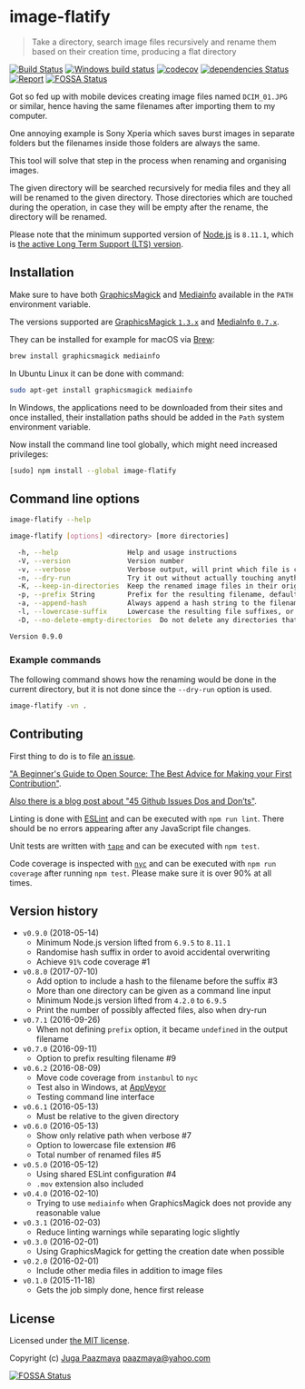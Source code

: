 # image-flatify

> Take a directory, search image files recursively and rename them based on their creation time, producing a flat directory

[![Build Status](https://travis-ci.org/paazmaya/image-flatify.svg?branch=master)](https://travis-ci.org/paazmaya/image-flatify)
[![Windows build status](https://ci.appveyor.com/api/projects/status/h561l3h2l26aobr1/branch/master?svg=true)](https://ci.appveyor.com/project/paazmaya/image-flatify/branch/master)
[![codecov](https://codecov.io/gh/paazmaya/image-flatify/branch/master/graph/badge.svg)](https://codecov.io/gh/paazmaya/image-flatify)
[![dependencies Status](https://david-dm.org/paazmaya/image-flatify/status.svg)](https://david-dm.org/paazmaya/image-flatify)
[![Report](https://inspecode.rocro.com/badges/github.com/paazmaya/image-flatify/report?token=F4UjXTz7RtXNZHfRjSE8jKCj3h0rZHcXHIJUnySIiJA&branch=master)](https://inspecode.rocro.com/reports/github.com/paazmaya/image-flatify/branch/master/summary)
[![FOSSA Status](https://app.fossa.io/api/projects/git%2Bgithub.com%2Fpaazmaya%2Fimage-flatify.svg?type=shield)](https://app.fossa.io/projects/git%2Bgithub.com%2Fpaazmaya%2Fimage-flatify?ref=badge_shield)

Got so fed up with mobile devices creating image files named `DCIM_01.JPG`
or similar, hence having the same filenames after importing them to my
computer.

One annoying example is Sony Xperia which saves burst images in separate folders
but the filenames inside those folders are always the same.

This tool will solve that step in the process when renaming and organising images.

The given directory will be searched recursively for media files and they all will be renamed to the given directory.
Those directories which are touched during the operation, in case they will be empty after the rename, the directory will be renamed.

Please note that the minimum supported version of [Node.js](https://nodejs.org/en/) is `8.11.1`, which is [the active Long Term Support (LTS) version](https://github.com/nodejs/Release#release-schedule).

## Installation

Make sure to have both [GraphicsMagick](http://www.graphicsmagick.org/) and
[Mediainfo](https://mediaarea.net/en/MediaInfo) available in the `PATH` environment variable.

The versions supported are [GraphicsMagick `1.3.x`](http://www.graphicsmagick.org/NEWS.html)
and [MediaInfo `0.7.x`](https://mediaarea.net/MediaInfo/ChangeLog).

They can be installed for example for macOS via [Brew](http://brew.sh):

```sh
brew install graphicsmagick mediainfo
```

In Ubuntu Linux it can be done with command:

```sh
sudo apt-get install graphicsmagick mediainfo
```

In Windows, the applications need to be downloaded from their sites and once installed,
their installation paths should be added in the `Path` system environment variable.

Now install the command line tool globally, which might need increased privileges:

```sh
[sudo] npm install --global image-flatify
```

## Command line options

```sh
image-flatify --help
```

```sh
image-flatify [options] <directory> [more directories]

  -h, --help                 Help and usage instructions
  -V, --version              Version number
  -v, --verbose              Verbose output, will print which file is currently being processed
  -n, --dry-run              Try it out without actually touching anything
  -K, --keep-in-directories  Keep the renamed image files in their original directory
  -p, --prefix String        Prefix for the resulting filename, default empty
  -a, --append-hash          Always append a hash string to the filename instead of a possible counter
  -l, --lowercase-suffix     Lowercase the resulting file suffixes, or use as is by default
  -D, --no-delete-empty-directories  Do not delete any directories that become empty after processing

Version 0.9.0
```

### Example commands

The following command shows how the renaming would be done in the current directory, but it is
not done since the `--dry-run` option is used.

```sh
image-flatify -vn .
```

## Contributing

First thing to do is to file [an issue](https://github.com/paazmaya/image-flatify/issues).

["A Beginner's Guide to Open Source: The Best Advice for Making your First Contribution"](http://www.erikaheidi.com/blog/a-beginners-guide-to-open-source-the-best-advice-for-making-your-first-contribution/).

[Also there is a blog post about "45 Github Issues Dos and Don’ts"](https://davidwalsh.name/45-github-issues-dos-donts).

Linting is done with [ESLint](http://eslint.org) and can be executed with `npm run lint`.
There should be no errors appearing after any JavaScript file changes.

Unit tests are written with [`tape`](https://github.com/substack/tape) and can be executed with `npm test`.

Code coverage is inspected with [`nyc`](https://github.com/istanbuljs/nyc) and
can be executed with `npm run coverage` after running `npm test`.
Please make sure it is over 90% at all times.

## Version history

* `v0.9.0` (2018-05-14)
  - Minimum Node.js version lifted from `6.9.5` to `8.11.1`
  - Randomise hash suffix in order to avoid accidental overwriting
  - Achieve `91%` code coverage #1
* `v0.8.0` (2017-07-10)
  - Add option to include a hash to the filename before the suffix #3
  - More than one directory can be given as a command line input
  - Minimum Node.js version lifted from `4.2.0` to `6.9.5`
  - Print the number of possibly affected files, also when dry-run
* `v0.7.1` (2016-09-26)
  - When not defining `prefix` option, it became `undefined` in the output filename
* `v0.7.0` (2016-09-11)
  - Option to prefix resulting filename #9
* `v0.6.2` (2016-08-09)
  - Move code coverage from `instanbul` to `nyc`
  - Test also in Windows, at [AppVeyor](https://ci.appveyor.com/project/paazmaya/image-flatify)
  - Testing command line interface
* `v0.6.1` (2016-05-13)
  - Must be relative to the given directory
* `v0.6.0` (2016-05-13)
  - Show only relative path when verbose #7
  - Option to lowercase file extension #6
  - Total number of renamed files #5
* `v0.5.0` (2016-05-12)
  - Using shared ESLint configuration #4
  - `.mov` extension also included
* `v0.4.0` (2016-02-10)
  - Trying to use `mediainfo` when GraphicsMagick does not provide any reasonable value
* `v0.3.1` (2016-02-03)
  - Reduce linting warnings while separating logic slightly
* `v0.3.0` (2016-02-01)
  - Using GraphicsMagick for getting the creation date when possible
* `v0.2.0` (2016-02-01)
  - Include other media files in addition to image files
* `v0.1.0` (2015-11-18)
  - Gets the job simply done, hence first release

## License

Licensed under [the MIT license](LICENSE).

Copyright (c) [Juga Paazmaya](https://paazmaya.fi) <paazmaya@yahoo.com>

[![FOSSA Status](https://app.fossa.io/api/projects/git%2Bgithub.com%2Fpaazmaya%2Fimage-flatify.svg?type=large)](https://app.fossa.io/projects/git%2Bgithub.com%2Fpaazmaya%2Fimage-flatify?ref=badge_large)
